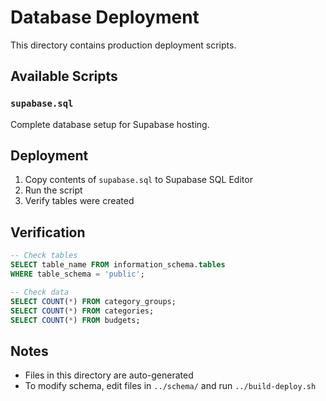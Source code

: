 # Database Deployment

This directory contains production deployment scripts.

## Available Scripts

### `supabase.sql`
Complete database setup for Supabase hosting.

## Deployment

1. Copy contents of `supabase.sql` to Supabase SQL Editor
2. Run the script
3. Verify tables were created

## Verification

```sql
-- Check tables
SELECT table_name FROM information_schema.tables
WHERE table_schema = 'public';

-- Check data
SELECT COUNT(*) FROM category_groups;
SELECT COUNT(*) FROM categories;
SELECT COUNT(*) FROM budgets;
```

## Notes

- Files in this directory are auto-generated
- To modify schema, edit files in `../schema/` and run `../build-deploy.sh`
